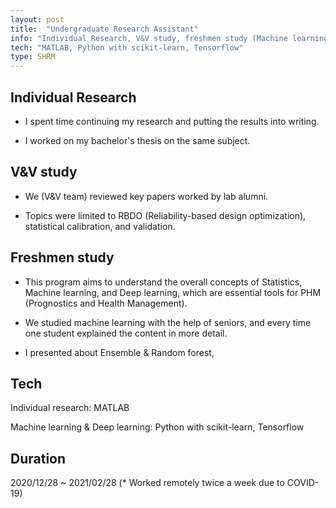 ```yaml
---
layout: post
title:  "Undergraduate Research Assistant"
info: "Individual Research, V&V study, freshmen study (Machine learning & Deep learning)"
tech: "MATLAB, Python with scikit-learn, Tensorflow"
type: SHRM
---
```


## Individual Research
- I spent time continuing my research and putting the results into writing.

- I worked on my bachelor's thesis on the same subject.

## V&V study
- We (V&V team) reviewed key papers worked by lab alumni.

- Topics were limited to RBDO (Reliability-based design optimization), statistical calibration, and validation.

## Freshmen study
- This program aims to understand the overall concepts of Statistics, Machine learning, and Deep learning, which are essential tools for PHM (Prognostics and Health Management).

- We studied machine learning with the help of seniors, and every time one student explained the content in more detail.

- I presented about Ensemble & Random forest,

## Tech
Individual research: MATLAB

Machine learning & Deep learning: Python with scikit-learn, Tensorflow

## Duration
2020/12/28 ~ 2021/02/28 (* Worked remotely twice a week due to COVID-19)